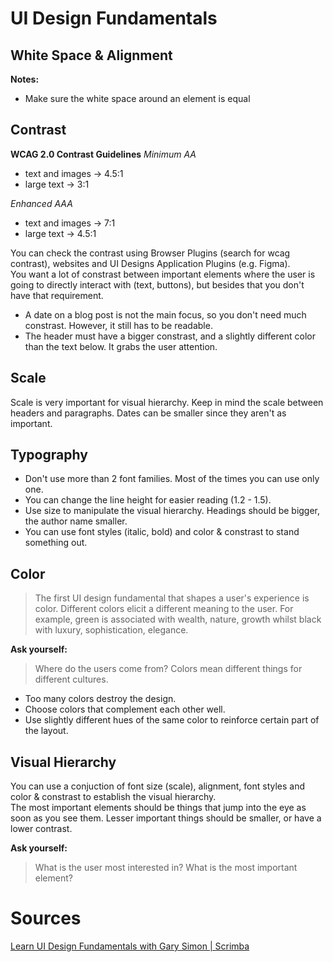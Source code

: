 # UI Design Fundamentals
## White Space & Alignment
__Notes:__
- Make sure the white space around an element is equal

## Contrast
__WCAG 2.0 Contrast Guidelines__
_Minimum AA_
- text and images → 4.5:1
- large text → 3:1
	
_Enhanced AAA_
- text and images → 7:1
- large text → 4.5:1

You can check the contrast using Browser Plugins (search for wcag contrast), websites and UI Designs Application Plugins (e.g. Figma).\
You want a lot of constrast between important elements where the user is going to directly interact with (text, buttons), but besides that you don't have that requirement.
- A date on a blog post is not the main focus, so you don't need much constrast. However, it still has to be readable.
- The header must have a bigger constrast, and a slightly different color than the text below. It grabs the user attention.

## Scale
Scale is very important for visual hierarchy. Keep in mind the scale between headers and paragraphs. Dates can be smaller since they aren't as important.

## Typography
- Don't use more than 2 font families. Most of the times you can use only one.
- You can change the line height for easier reading (1.2 - 1.5).
- Use size to manipulate the visual hierarchy. Headings should be bigger, the author name smaller.
- You can use font styles (italic, bold) and color & constrast to stand something out.

## Color
> The first UI design fundamental that shapes a user's experience is color.
Different colors elicit a different meaning to the user. For example, green is associated with wealth, nature, growth whilst black with luxury, sophistication, elegance.

__Ask yourself:__
> Where do the users come from?
Colors mean different things for different cultures.

- Too many colors destroy the design.
- Choose colors that complement each other well.
- Use slightly different hues of the same color to reinforce certain part of the layout.

## Visual Hierarchy
You can use a conjuction of font size (scale), alignment, font styles and color & constrast to establish the visual hierarchy.\
The most important elements should be things that jump into the eye as soon as you see them. Lesser important things should be smaller, or have a lower contrast.

__Ask yourself:__
> What is the user most interested in? What is the most important element?

# Sources
[Learn UI Design Fundamentals with Gary Simon | Scrimba](https://scrimba.com/g/gdesign?utm_source=dev.to&utm_medium=referral&utm_campaign=gdesign_launch_article)
